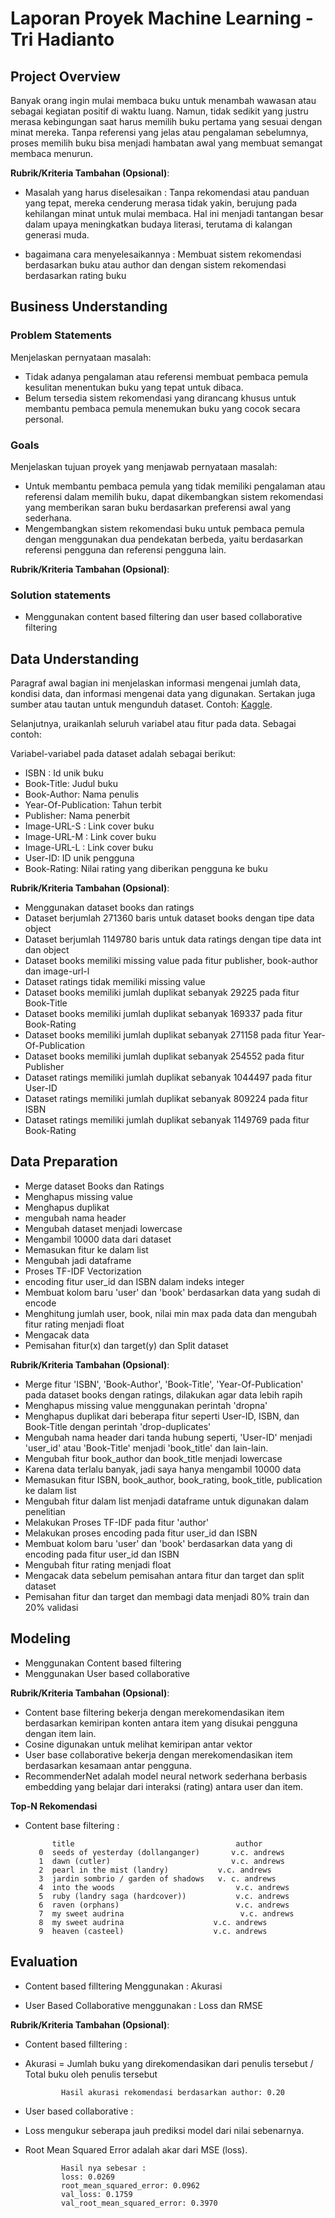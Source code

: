  # Laporan Proyek Machine Learning - Tri Hadianto

## Project Overview

Banyak orang ingin mulai membaca buku untuk menambah wawasan atau sebagai kegiatan positif di waktu luang. Namun, tidak sedikit yang justru merasa kebingungan saat harus memilih buku pertama yang sesuai dengan minat mereka. Tanpa referensi yang jelas atau pengalaman sebelumnya, proses memilih buku bisa menjadi hambatan awal yang membuat semangat membaca menurun.

**Rubrik/Kriteria Tambahan (Opsional)**:
- Masalah yang harus diselesaikan :
  Tanpa rekomendasi atau panduan yang tepat, mereka cenderung merasa tidak yakin, berujung pada kehilangan minat untuk mulai membaca. Hal ini menjadi tantangan besar dalam upaya meningkatkan budaya literasi, terutama di kalangan generasi muda.
  
- bagaimana cara menyelesaikannya :
  Membuat sistem rekomendasi berdasarkan buku atau author dan dengan sistem rekomendasi berdasarkan rating buku

## Business Understanding

### Problem Statements

Menjelaskan pernyataan masalah:
- Tidak adanya pengalaman atau referensi membuat pembaca pemula kesulitan menentukan buku yang tepat untuk dibaca.
- Belum tersedia sistem rekomendasi yang dirancang khusus untuk membantu pembaca pemula menemukan buku yang cocok secara personal.

### Goals

Menjelaskan tujuan proyek yang menjawab pernyataan masalah:
- Untuk membantu pembaca pemula yang tidak memiliki pengalaman atau referensi dalam memilih buku, dapat dikembangkan sistem rekomendasi yang memberikan saran buku berdasarkan preferensi awal yang sederhana.
- Mengembangkan sistem rekomendasi buku untuk pembaca pemula dengan menggunakan dua pendekatan berbeda, yaitu berdasarkan referensi pengguna dan referensi pengguna lain.  

**Rubrik/Kriteria Tambahan (Opsional)**:
### Solution statements
- Menggunakan content based filtering dan user based collaborative filtering
      
## Data Understanding
Paragraf awal bagian ini menjelaskan informasi mengenai jumlah data, kondisi data, dan informasi mengenai data yang digunakan. Sertakan juga sumber atau tautan untuk mengunduh dataset. Contoh: [Kaggle]([https://www.kaggle.com/datasets/arashnic/book-recommendation-dataset]).

Selanjutnya, uraikanlah seluruh variabel atau fitur pada data. Sebagai contoh:  

Variabel-variabel pada dataset adalah sebagai berikut:
- ISBN : Id unik buku
- Book-Title: Judul buku
- Book-Author: Nama penulis
- Year-Of-Publication: Tahun terbit
- Publisher: Nama penerbit
- Image-URL-S : Link cover buku
- Image-URL-M : Link cover buku
- Image-URL-L : Link cover buku
- User-ID: ID unik pengguna
- Book-Rating: Nilai rating yang diberikan pengguna ke buku

**Rubrik/Kriteria Tambahan (Opsional)**:
- Menggunakan dataset books dan ratings
- Dataset berjumlah 271360 baris untuk dataset books dengan tipe data object
- Dataset berjumlah 1149780 baris untuk data ratings dengan tipe data int dan object
- Dataset books memiliki missing value pada fitur publisher, book-author dan image-url-l
- Dataset ratings tidak memiliki missing value
- Dataset books memiliki jumlah duplikat sebanyak 29225 pada fitur Book-Title
- Dataset books memiliki jumlah duplikat sebanyak 169337 pada fitur Book-Rating
- Dataset books memiliki jumlah duplikat sebanyak 271158 pada fitur Year-Of-Publication
- Dataset books memiliki jumlah duplikat sebanyak 254552 pada fitur Publisher
- Dataset ratings memiliki jumlah duplikat sebanyak 1044497 pada fitur User-ID
- Dataset ratings memiliki jumlah duplikat sebanyak 809224 pada fitur ISBN
- Dataset ratings memiliki jumlah duplikat sebanyak 1149769 pada fitur Book-Rating

## Data Preparation
- Merge dataset Books dan Ratings
- Menghapus missing value
- Menghapus duplikat
- mengubah nama header 
- Mengubah dataset menjadi lowercase
- Mengambil 10000 data dari dataset 
- Memasukan fitur ke dalam list
- Mengubah jadi dataframe
- Proses TF-IDF Vectorization
- encoding fitur user_id dan ISBN dalam indeks integer
- Membuat kolom baru 'user' dan 'book' berdasarkan data yang sudah di encode
- Menghitung jumlah user, book, nilai min max pada data dan mengubah fitur rating menjadi float
- Mengacak data
- Pemisahan fitur(x) dan target(y) dan Split dataset

**Rubrik/Kriteria Tambahan (Opsional)**: 
- Merge fitur 'ISBN', 'Book-Author', 'Book-Title', 'Year-Of-Publication' pada dataset books dengan ratings, dilakukan agar data lebih rapih
- Menghapus missing value menggunakan perintah 'dropna'
- Menghapus duplikat dari beberapa fitur seperti User-ID, ISBN, dan Book-Title dengan perintah 'drop-duplicates'
- Mengubah nama header dari tanda hubung seperti, 'User-ID' menjadi 'user_id' atau 'Book-Title' menjadi 'book_title' dan lain-lain. 
- Mengubah fitur book_author dan book_title menjadi lowercase
- Karena data terlalu banyak, jadi saya hanya mengambil 10000 data
- Memasukan fitur ISBN, book_author, book_rating, book_title, publication ke dalam list
- Mengubah fitur dalam list menjadi dataframe untuk digunakan dalam penelitian
- Melakukan Proses TF-IDF pada fitur 'author'
- Melakukan proses encoding pada fitur user_id dan ISBN
- Membuat kolom baru 'user' dan 'book' berdasarkan data yang di encoding pada fitur user_id dan ISBN
- Mengubah fitur rating menjadi float
- Mengacak data sebelum pemisahan antara fitur dan target dan split dataset
- Pemisahan fitur dan target dan membagi data menjadi 80% train dan 20% validasi

## Modeling
- Menggunakan Content based filtering
- Menggunakan User based collaborative

**Rubrik/Kriteria Tambahan (Opsional)**: 

- Content base filtering bekerja dengan merekomendasikan item berdasarkan kemiripan konten antara item yang disukai pengguna dengan item lain. 
- Cosine digunakan untuk melihat kemiripan antar vektor
- User base collaborative bekerja dengan merekomendasikan item berdasarkan kesamaan antar pengguna.
- RecommenderNet adalah model neural network sederhana berbasis embedding yang belajar dari interaksi (rating) antara user dan item.

**Top-N Rekomendasi**
- Content base filtering :
  
            title	                                 author
         0	seeds of yesterday (dollanganger)	    v.c. andrews
         1	dawn (cutler)	                        v.c. andrews
         2	pearl in the mist (landry)	         v.c. andrews
         3	jardin sombrio / garden of shadows 	 v. c. andrews
         4	into the woods	                         v.c. andrews
         5	ruby (landry saga (hardcover))	         v.c. andrews
         6	raven (orphans)	                         v.c. andrews
         7	my sweet audrina	                      v.c. andrews
         8	my sweet audrina	                v.c. andrews
         9	heaven (casteel)	                v.c. andrews


## Evaluation
- Content based filltering Menggunakan : 
Akurasi

- User Based Collaborative menggunakan : 
Loss dan RMSE

**Rubrik/Kriteria Tambahan (Opsional)**: 
- Content based filltering :
- Akurasi = Jumlah buku yang direkomendasikan dari penulis tersebut / Total buku oleh penulis tersebut
  
              Hasil akurasi rekomendasi berdasarkan author: 0.20

- User based collaborative : 
- Loss mengukur seberapa jauh prediksi model dari nilai sebenarnya.
- Root Mean Squared Error adalah akar dari MSE (loss).
  
              Hasil nya sebesar : 
              loss: 0.0269
              root_mean_squared_error: 0.0962
              val_loss: 0.1759
              val_root_mean_squared_error: 0.3970

